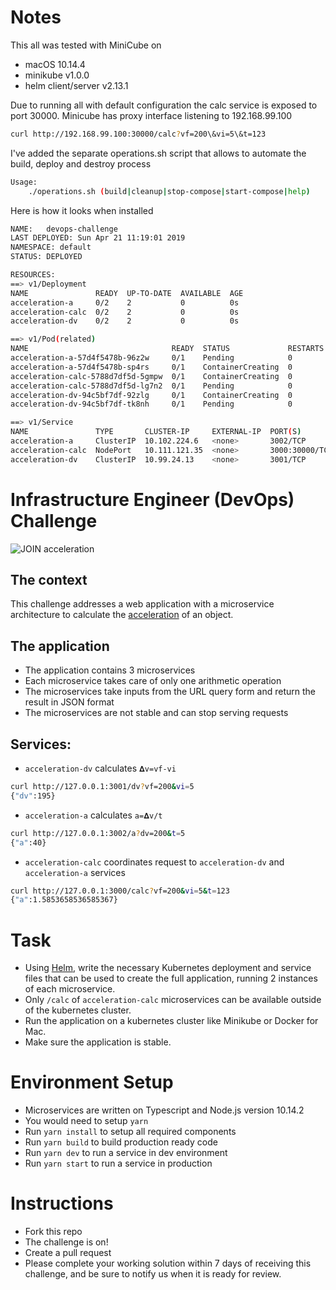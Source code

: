 # Notes
This all was tested with MiniCube on
- macOS 10.14.4
- minikube v1.0.0
- helm client/server v2.13.1

Due to running all with default configuration the calc service is exposed to port 30000. Minicube has proxy interface listening to 192.168.99.100
```bash
curl http://192.168.99.100:30000/calc?vf=200\&vi=5\&t=123
```

I've added the separate operations.sh script that allows to automate the build, deploy and destroy process
```bash
Usage:
	./operations.sh (build|cleanup|stop-compose|start-compose|help)
```
Here is how it looks when installed
```bash
NAME:   devops-challenge
LAST DEPLOYED: Sun Apr 21 11:19:01 2019
NAMESPACE: default
STATUS: DEPLOYED

RESOURCES:
==> v1/Deployment
NAME               READY  UP-TO-DATE  AVAILABLE  AGE
acceleration-a     0/2    2           0          0s
acceleration-calc  0/2    2           0          0s
acceleration-dv    0/2    2           0          0s

==> v1/Pod(related)
NAME                                READY  STATUS             RESTARTS  AGE
acceleration-a-57d4f5478b-96z2w     0/1    Pending            0         0s
acceleration-a-57d4f5478b-sp4rs     0/1    ContainerCreating  0         0s
acceleration-calc-5788d7df5d-5gmpw  0/1    ContainerCreating  0         0s
acceleration-calc-5788d7df5d-lg7n2  0/1    Pending            0         0s
acceleration-dv-94c5bf7df-92zlg     0/1    ContainerCreating  0         0s
acceleration-dv-94c5bf7df-tk8nh     0/1    Pending            0         0s

==> v1/Service
NAME               TYPE       CLUSTER-IP     EXTERNAL-IP  PORT(S)         AGE
acceleration-a     ClusterIP  10.102.224.6   <none>       3002/TCP        0s
acceleration-calc  NodePort   10.111.121.35  <none>       3000:30000/TCP  0s
acceleration-dv    ClusterIP  10.99.24.13    <none>       3001/TCP        0s
```

# Infrastructure Engineer (DevOps) Challenge
![JOIN acceleration](https://github.com/join-com/devops-challenge/raw/master/illustration.png)

## The context
This challenge addresses a web application with a microservice architecture to calculate the [acceleration](http://www.softschools.com/formulas/physics/acceleration_formula/1/) of an object.
## The application
- The application contains 3 microservices
- Each microservice takes care of only one arithmetic operation
- The microservices take inputs from the URL query form and return the result in JSON format
- The microservices are not stable and can stop serving requests
## Services:
- `acceleration-dv` calculates `𝚫v=vf-vi`
```bash
curl http://127.0.0.1:3001/dv?vf=200&vi=5
{"dv":195}
```
- `acceleration-a` calculates `a=𝚫v/t`
```bash
curl http://127.0.0.1:3002/a?dv=200&t=5
{"a":40}
```
- `acceleration-calc` coordinates request to `acceleration-dv` and `acceleration-a` services
```bash
curl http://127.0.0.1:3000/calc?vf=200&vi=5&t=123
{"a":1.5853658536585367}
```

# Task
- Using [Helm](https://helm.sh), write the necessary Kubernetes deployment and service files that can be used to create the full application, running 2 instances of each microservice.
- Only  `/calc` of `acceleration-calc` microservices can be available outside of the kubernetes cluster.
- Run the application on a kubernetes cluster like Minikube or Docker for Mac.
- Make sure the application is stable.

# Environment Setup
- Microservices are written on Typescript and Node.js version 10.14.2
- You would need to setup `yarn`
- Run `yarn install` to setup all required components
- Run `yarn build` to build production ready code
- Run `yarn dev` to run a service in dev environment
- Run `yarn start` to run a service in production

# Instructions
- Fork this repo
- The challenge is on!
- Create a pull request
- Please complete your working solution within 7 days of receiving this challenge, and be sure to notify us when it is ready for review.

